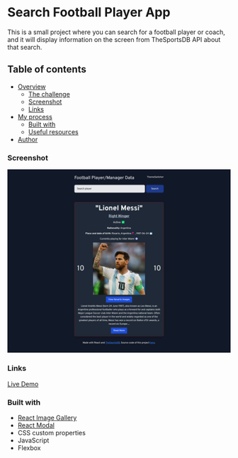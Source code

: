 # Search Football Player App
This is a small project where you can search for a football player or coach, and it will display information on the screen from TheSportsDB API about that search.

## Table of contents

- [Overview](#overview)
  - [The challenge](#the-challenge)
  - [Screenshot](#screenshot)
  - [Links](#links)
- [My process](#my-process)
  - [Built with](#built-with)  
  - [Useful resources](#useful-resources)
- [Author](#author)

### Screenshot
![Screenshot of the project](/src/assets/screenshot-08-oct.png)

### Links

[Live Demo](https://search-football-player-fcc.netlify.app/)

### Built with

- [React Image Gallery](https://www.npmjs.com/package/react-image-gallery)
- [React Modal](https://www.npmjs.com/package/react-modal)
- CSS custom properties
- JavaScript
- Flexbox